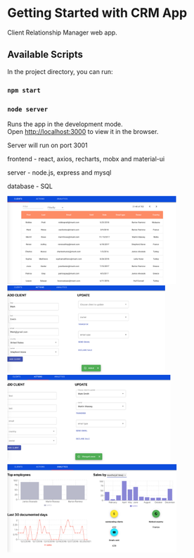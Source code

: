 # Getting Started with CRM App

Client Relationship Manager web app.

## Available Scripts

In the project directory, you can run:

### `npm start`
### `node server`

Runs the app in the development mode.\
Open [http://localhost:3000](http://localhost:3000) to view it in the browser.

Server will run on port 3001


frontend - react, axios, recharts, mobx and material-ui

server - node.js, express and mysql

database - SQL

<img src="crm1.png" alt="crm1" height="200"/> <img src="crm2.png" alt="crm2" height="200"/> <img src="crm3.png" alt="crm3" height="200"/>
<img src="crm4.png" alt="crm4" height="200"/>
